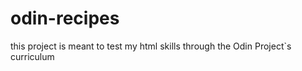 # odin-recipes
<p> this project is meant to test my html skills through the Odin Project`s curriculum</p>
